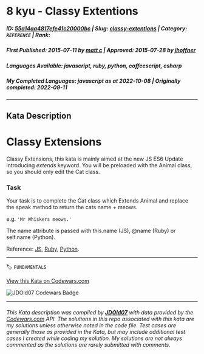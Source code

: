 # 8 kyu - Classy Extentions

##### **ID**: [55a14aa4817efe41c20000bc](https://www.codewars.com/kata/55a14aa4817efe41c20000bc) | **Slug**: [classy-extentions](https://www.codewars.com/kata/55a14aa4817efe41c20000bc) | **Category**: `REFERENCE` | **Rank**: <span style="color:white">8 kyu</span>

##### **First Published**: 2015-07-11 ***by*** [matt c](https://www.codewars.com/users/matt%20c) | **Approved**: 2015-07-28 ***by*** [jhoffner](https://www.codewars.com/users/jhoffner)

##### **Languages Available**: javascript, ruby, python, coffeescript, csharp

##### **My Completed Languages**: javascript ***as at*** 2022-10-08 | **Originally completed**: 2022-09-11

---

## Kata Description


<h1>Classy Extensions</h1>

Classy Extensions, this kata is mainly aimed at the new JS ES6 Update introducing *extends* keyword. You will be preloaded with the Animal class, so you should only edit the Cat class.



<h3>Task</h3>

Your task is to complete the Cat class which Extends Animal and replace the speak method to return the cats name + meows.

e.g. <code>'Mr Whiskers meows.'</code>



The name attribute is passed with this.name (JS), @name (Ruby) or self.name (Python).



Reference: [JS](https://developer.mozilla.org/en-US/docs/Web/JavaScript/Reference/Classes), [Ruby](http://rubylearning.com/satishtalim/ruby_inheritance.html), [Python](https://docs.python.org/2/tutorial/classes.html#inheritance).



---


🏷 `FUNDAMENTALS`


[View this Kata on Codewars.com](https://www.codewars.com/kata/55a14aa4817efe41c20000bc)

![](https://www.codewars.com/users/jdold07/badges/large "JDOld07 Codewars Badge")

---

###### *This Kata description was compiled by [**JDOld07**](https://tpstech.dev) with data provided by the [Codewars.com](https://www.codewars.com) API.  The solutions in this repo associated with this kata are my solutions unless otherwise noted in the code file.  Test cases are generally those as provided in the Kata, but may include additional test cases I created while coding my solution.  My solutions are not always commented as the solutions are rarely submitted with comments.*
